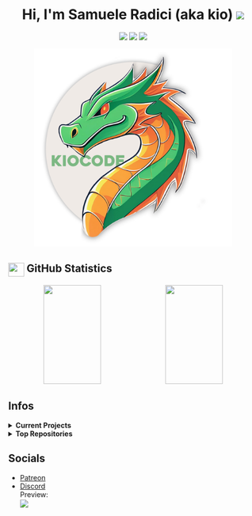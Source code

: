 <h1 align="center">
    Hi, I'm Samuele Radici (aka kio) <img src="https://user-images.githubusercontent.com/24259194/165423237-4c69cb8e-1ccb-4630-9f98-81291e10723b.gif" width="30px">
</h1>
<p align="center">
  <img src="https://komarev.com/ghpvc/?username=k-i-o&color=57a6e6&label=Views&logo=github&style=for-the-badge">
  <img src="https://img.shields.io/github/followers/k-i-o?label=Followers&color=52cca3&style=for-the-badge"/>
  <img src="https://img.shields.io/github/stars/k-i-o?label=Stars&color=f57676&style=for-the-badge"/>
</p>

<p align="center">
	<img src="https://github.com/k-i-o/k-i-o/blob/main/340143567-de927a90-8ff3-4010-bfb3-7ea938b41ac2.png" width="400px"> 
</p>

<!-- https://kiocode.com -->
## <img align="center" src="https://user-images.githubusercontent.com/24259194/165718575-df34c1f7-2651-414c-b98d-e5f9a72cd4e8.svg" width="32" height="28"/> GitHub Statistics

<p align="center">
	<img width="48%" height="200px" src="https://github-readme-stats.vercel.app/api?username=k-i-o&theme=github_dark&bg_color=2d333b&icon_color=fbe6a4&title_color=e28d21&text_color=fff&show_icons=true&hide_border=true&include_all_commits=true&rank_icon=github&count_private=true"/>
	<img width="48%" height="200px" src="https://github-readme-streak-stats.herokuapp.com/?user=k-i-o&theme=github-dark-blue&hide_border=true&background=2d333b&title=57a6e6&ring=fbe6a4&fire=f57676&sideNums=67a6e6&dates=a6a6a6&currStreakLabel=e6e6e6&sideLabels=e6e6e6&stroke=797C82&include_all_commits=true&count_private=true"/>
</p>

## Infos

<details>
	<summary><b>Current Projects</b></summary>
	<ul>
		<li><a href="https://gores.pro">BetterGores</a> <a href="https://store.steampowered.com/app/412220/DDNet">DDNet</a></li>
		<li><a href="https://github.com/k-i-o/IL2CPPBaseByKio">Improve IL2CPP Cheat Base</a> <a href="https://www.patreon.com/kiocode">Patreon</a>/<a href="https://boosty.to/kiocode">Boosty</a></li>
		<li><a href="https://github.com/k-i-o/AndroidCheatsBaseByKio">Android Cheat Base</a> <a href="https://www.patreon.com/kiocode">Patreon</a>/<a href="https://boosty.to/kiocode">Boosty</a></li>
		<li><a href="https://github.com/k-i-o/UEBaseByKio">Unreal Cheat Base</a> <a href="https://www.patreon.com/kiocode">Patreon</a>/<a href="https://boosty.to/kiocode">Boosty</a></li>
	</ul>
</details>
<details>
	<summary><b>Top Repositories</b></summary>
	<p align="left">
		<a href="https://github.com/k-i-o/IL2CPPBaseByKio">
		  <img align="center" src="https://github-readme-stats.vercel.app/api/pin/?username=k-i-o&repo=IL2CPPBaseByKio&theme=github_dark&bg_color=2d333b&icon_color=fbe6a4&title_color=e28d21&text_color=fff&hide_border=true" />
		</a>
		<a href="https://github.com/k-i-o/AndroidCheatsBaseByKio">
		  <img align="center" src="https://github-readme-stats.vercel.app/api/pin/?username=k-i-o&repo=AndroidCheatsBaseByKio&theme=github_dark&bg_color=2d333b&icon_color=fbe6a4&title_color=e28d21&text_color=fff&hide_border=true" />
		</a>
		<a href="https://github.com/k-i-o/UEBaseByKio">
		  <img align="center" src="https://github-readme-stats.vercel.app/api/pin/?username=k-i-o&repo=UEBaseByKio&theme=github_dark&bg_color=2d333b&icon_color=fbe6a4&title_color=e28d21&text_color=fff&hide_border=true" />
		</a>
		<a href="https://github.com/k-i-o/CChat.TW">
		  <img align="center" src="https://github-readme-stats.vercel.app/api/pin/?username=k-i-o&repo=CChat.TW&theme=github_dark&bg_color=2d333b&icon_color=fbe6a4&title_color=e28d21&text_color=fff&hide_border=true" />
		</a>
	</p>
</details>



## Socials

<ul>
	<li><a href="https://www.patreon.com/kiocode">Patreon</a></li>
	<li><a href="https://discord.com/users/418137276799909908">Discord</a><br>
	Preview:<br><a href="https://discord.com/users/418137276799909908"><img align="center" src="https://lanyard.cnrad.dev/api/418137276799909908?hideStatus=true&bg=409260" /></a></li>
</ul>

